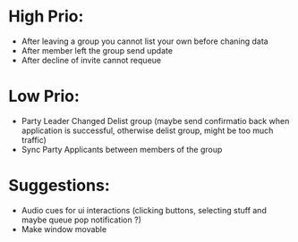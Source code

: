 # High Prio:
* After leaving a group you cannot list your own before chaning data
* After member left the group send update
* After decline of invite cannot requeue

# Low Prio:
* Party Leader Changed Delist group (maybe send confirmatio back when application is successful, otherwise delist group, might be too much traffic)
* Sync Party Applicants between members of the group

# Suggestions:

* Audio cues for ui interactions (clicking buttons, selecting stuff and maybe queue pop notification ?)
* Make window movable